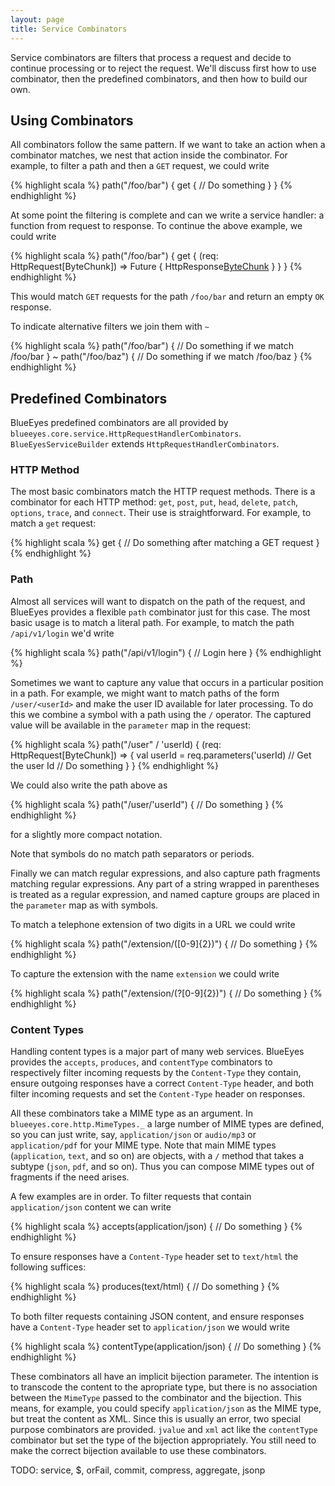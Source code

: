```yaml
---
layout: page
title: Service Combinators
---
```


Service combinators are filters that process a request and decide to continue processing or to reject the request. We'll discuss first how to use combinator, then the predefined combinators, and then how to build our own.

## Using Combinators

All combinators follow the same pattern. If we want to take an action when a combinator matches, we nest that action inside the combinator. For example, to filter a path and then a `GET` request, we could write

{% highlight scala %}
path("/foo/bar") {
  get {
    // Do something
  }
}
{% endhighlight %}

At some point the filtering is complete and can we write a service handler: a function from request to response. To continue the above example, we could write

{% highlight scala %}
path("/foo/bar") {
  get {
    (req: HttpRequest[ByteChunk]) => Future { HttpResponse[ByteChunk]() }
  }
}
{% endhighlight %}

This would match `GET` requests for the path `/foo/bar` and return an empty `OK` response.

To indicate alternative filters we join them with `~`

{% highlight scala %}
path("/foo/bar") {
  // Do something if we match /foo/bar
} ~
path("/foo/baz") {
  // Do something if we match /foo/baz
}
{% endhighlight %}

## Predefined Combinators

BlueEyes predefined combinators are all provided by `blueeyes.core.service.HttpRequestHandlerCombinators`. `BlueEyesServiceBuilder` extends `HttpRequestHandlerCombinators`.

### HTTP Method

The most basic combinators match the HTTP request methods. There is a combinator for each HTTP method: `get`, `post`, `put`, `head`, `delete`, `patch`, `options`, `trace`, and `connect`. Their use is straightforward. For example, to match a `get` request:

{% highlight scala %}
get {
  // Do something after matching a GET request
}
{% endhighlight %}

### Path

Almost all services will want to dispatch on the path of the request, and BlueEyes provides a flexible `path` combinator just for this case. The most basic usage is to match a literal path. For example, to match the path `/api/v1/login` we'd write

{% highlight scala %}
path("/api/v1/login") {
  // Login here
}
{% endhighlight %}

Sometimes we want to capture any value that occurs in a particular position in a path. For example, we might want to match paths of the form `/user/<userId>` and make the user ID available for later processing. To do this we combine a symbol with a path using the `/` operator. The captured value will be available in the `parameter` map in the request:

{% highlight scala %}
path("/user" / 'userId) {
  (req: HttpRequest[ByteChunk]) => {
    val userId = req.parameters('userId) // Get the user Id
    // Do something
  }
}
{% endhighlight %}

We could also write the path above as

{% highlight scala %}
path("/user/'userId") {
  // Do something
}
{% endhighlight %}

for a slightly more compact notation.

Note that symbols do no match path separators or periods.

Finally we can match regular expressions, and also capture path fragments matching regular expressions. Any part of a string wrapped in parentheses is treated as a regular expression, and named capture groups are placed in the `parameter` map as with symbols.

To match a telephone extension of two digits in a URL we could write

{% highlight scala %}
path("/extension/([0-9]{2})") {
  // Do something
}
{% endhighlight %}

To capture the extension with the name `extension` we could write

{% highlight scala %}
path("/extension/(?<extension>[0-9]{2})") {
  // Do something
}
{% endhighlight %}


### Content Types

Handling content types is a major part of many web services. BlueEyes provides the `accepts`, `produces`, and `contentType` combinators to respectively filter incoming requests by the `Content-Type` they contain, ensure outgoing responses have a correct `Content-Type` header, and both filter incoming requests and set the `Content-Type` header on responses.

All these combinators take a MIME type as an argument. In `blueeyes.core.http.MimeTypes._` a large number of MIME types are defined, so you can just write, say, `application/json` or `audio/mp3` or `application/pdf` for your MIME type. Note that main MIME types (`application`, `text`, and so on) are objects, with a `/` method that takes a subtype (`json`, `pdf`, and so on). Thus you can compose MIME types out of fragments if the need arises.

A few examples are in order. To filter requests that contain `application/json` content we can write

{% highlight scala %}
accepts(application/json) {
  // Do something
}
{% endhighlight %}

To ensure responses have a `Content-Type` header set to `text/html` the following suffices:

{% highlight scala %}
produces(text/html) {
  // Do something
}
{% endhighlight %}

To both filter requests containing JSON content, and ensure responses have a `Content-Type` header set to `application/json` we would write

{% highlight scala %}
contentType(application/json) {
  // Do something
}
{% endhighlight %}

These combinators all have an implicit bijection parameter. The intention is to transcode the content to the apropriate type, but there is no association between the `MimeType` passed to the combinator and the bijection. This means, for example, you could specify `application/json` as the MIME type, but treat the content as XML. Since this is usually an error, two special purpose combinators are provided. `jvalue` and `xml` act like the `contentType` combinator but set the type of the bijection appropriately. You still need to make the correct bijection available to use these combinators.

TODO: service, $, orFail, commit, compress, aggregate, jsonp

